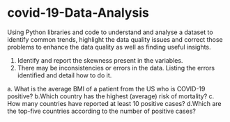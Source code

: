 # covid-19-Data-Analysis
Using Python libraries and code to understand and analyse a dataset to identify common trends, highlight the data quality issues and correct those problems to enhance the data quality as well as finding useful insights. 

1. Identify and report the skewness present in the variables.
2. There may be inconsistencies or errors in the data. Listing the errors identified and detail how to do it.

a. What is the average BMI of a patient from the US who is COVID-19 positive?
b.Which country has the highest (average) risk of mortality?
c. How many countries have reported at least 10 positive cases?
d.Which are the top-five countries according to the number of positive cases?


